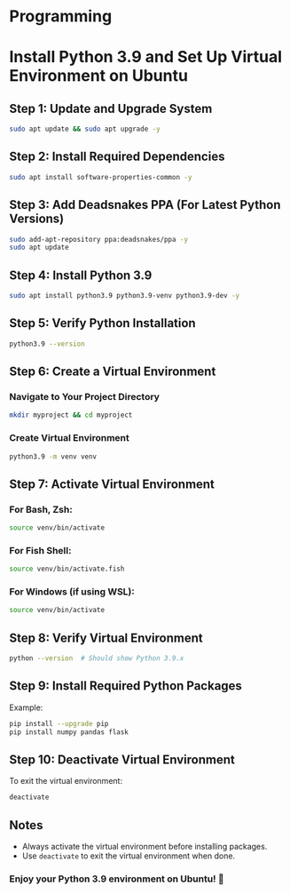 # Programming

# Install Python 3.9 and Set Up Virtual Environment on Ubuntu

## Step 1: Update and Upgrade System
```bash
sudo apt update && sudo apt upgrade -y
```

## Step 2: Install Required Dependencies
```bash
sudo apt install software-properties-common -y
```

## Step 3: Add Deadsnakes PPA (For Latest Python Versions)
```bash
sudo add-apt-repository ppa:deadsnakes/ppa -y
sudo apt update
```

## Step 4: Install Python 3.9
```bash
sudo apt install python3.9 python3.9-venv python3.9-dev -y
```

## Step 5: Verify Python Installation
```bash
python3.9 --version
```

## Step 6: Create a Virtual Environment
### Navigate to Your Project Directory
```bash
mkdir myproject && cd myproject
```

### Create Virtual Environment
```bash
python3.9 -m venv venv
```

## Step 7: Activate Virtual Environment
### For Bash, Zsh:
```bash
source venv/bin/activate
```

### For Fish Shell:
```bash
source venv/bin/activate.fish
```

### For Windows (if using WSL):
```bash
source venv/bin/activate
```

## Step 8: Verify Virtual Environment
```bash
python --version  # Should show Python 3.9.x
```

## Step 9: Install Required Python Packages
Example:
```bash
pip install --upgrade pip
pip install numpy pandas flask
```

## Step 10: Deactivate Virtual Environment
To exit the virtual environment:
```bash
deactivate
```

## Notes
- Always activate the virtual environment before installing packages.
- Use `deactivate` to exit the virtual environment when done.

### Enjoy your Python 3.9 environment on Ubuntu! 🚀
